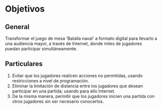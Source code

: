 # Objetivos

## General

Transformar el juego de mesa 'Batalla naval' a formato digital para llevarlo a una audiencia mayor, a través de Internet, donde miles de jugadores puedan participar simultáneamente.

## Particulares

1. Evitar que los jugadores realicen acciones no permitidas, usando restricciones a nivel de programación.
2. Eliminar la limitación de distancia entre los jugadores que desean participar en una partida; usando para ello Internet.
3. De la misma manera, permitir que los jugadores inicien una partida con otros jugadores sin ser necesario conocerlos.
